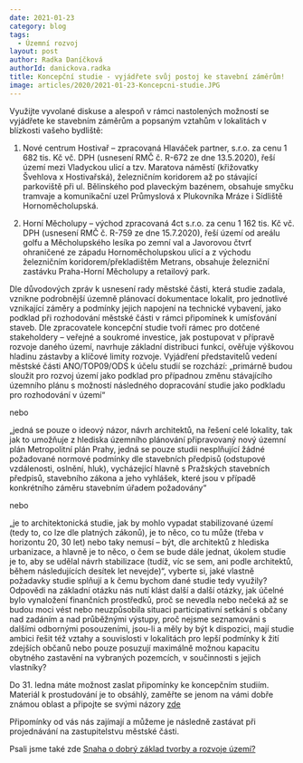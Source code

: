```yaml
---
date: 2021-01-23
category: blog
tags: 
  - Územní rozvoj
layout: post
author: Radka Daníčková
authorId: danickova.radka
title: Koncepční studie - vyjádřete svůj postoj ke stavební záměrům!
image: articles/2020/2021-01-23-Koncepcni-studie.JPG
---
```



Využijte vyvolané diskuse a alespoň v rámci nastolených možností se vyjádřete ke stavebním záměrům a popsaným vztahům v lokalitách v blízkosti vašeho bydliště:

1) Nové centrum Hostivař – zpracovaná Hlaváček partner, s.r.o. za cenu 1 682 tis. Kč vč. DPH (usnesení RMČ č. R-672 ze dne 13.5.2020), řeší území mezi Vladyckou ulicí a tzv. Maratova náměstí (křižovatky Švehlova x Hostivařská), železničním koridorem až po stávající parkoviště při ul. Bělinského pod plaveckým bazénem, obsahuje smyčku tramvaje a komunikační uzel Průmyslová x Plukovníka Mráze i Sídliště Hornoměcholupská.

2) Horní Měcholupy – východ zpracovaná 4ct s.r.o. za cenu 1 162 tis. Kč vč. DPH (usnesení RMČ č. R-759 ze dne 15.7.2020), řeší území od areálu golfu a Měcholupského lesíka po zemní val a Javorovou čtvrť ohraničené ze západu Hornoměcholupskou ulicí a z východu železničním koridorem/překladištěm Metrans, obsahuje železniční zastávku Praha-Horní Měcholupy a retailový park.

Dle důvodových zpráv k usnesení rady městské části, která studie zadala, vznikne podrobnější územně plánovací dokumentace lokalit, pro jednotlivé vznikající záměry a podmínky jejich napojení na technické vybavení, jako podklad při rozhodování městské části v rámci připomínek k umísťování staveb. 
Dle zpracovatele koncepční studie tvoří rámec pro dotčené stakeholdery – veřejné a soukromé investice, jak postupovat v přípravě rozvoje daného území, navrhuje základní distribuci funkcí, ověřuje výškovou hladinu zástavby a klíčové limity rozvoje.
Vyjádření představitelů vedení městské části ANO/TOP09/ODS k účelu studií se rozchází: 
„primárně budou sloužit pro rozvoj území jako podklad pro případnou změnu stávajícího územního plánu s možností následného dopracování studie jako podkladu pro rozhodování v území“

nebo 

„jedná se pouze o ideový názor, návrh architektů, na řešení celé lokality, tak jak to umožňuje z hlediska územního plánování připravovaný nový územní plán Metropolitní plán Prahy, jedná se pouze studii nesplňující žádné požadované normové podmínky dle stavebních předpisů (odstupové vzdálenosti, oslnění, hluk), vycházející hlavně s Pražských stavebních předpisů, stavebního zákona a jeho vyhlášek, které jsou v případě konkrétního záměru stavebním úřadem požadovány“

nebo

„je to architektonická studie, jak by mohlo vypadat stabilizované území (tedy to, co lze dle platných zákonů), je to něco, co tu může (třeba v horizontu 20, 30 let) nebo taky nemusí – být, dle architektů z hlediska urbanizace, a hlavně je to něco, o čem se bude dále jednat, úkolem studie je to, aby se udělal návrh stabilizace (tudíž, víc se sem, ani podle architektů, během následujících desítek let nevejde)“, 
vyberte si, jaké vlastně požadavky studie splňují a k čemu bychom dané studie tedy využily?  
Odpovědi na základní otázku nás nutí klást další a další otázky, jak účelné bylo vynaložení finančních prostředků, proč se nevedla nebo nečeká až se budou moci vést nebo neuzpůsobila situaci participativní setkání s občany nad zadáním a nad průběžnými výstupy, proč nejsme seznamováni s dalšími odbornými posouzeními, jsou-li a měly by být k dispozici, mají studie ambici řešit též vztahy a souvislosti v lokalitách pro lepší podmínky k žití zdejších občanů nebo pouze posuzují maximálně možnou kapacitu obytného zastavění na vybraných pozemcích, v součinnosti s jejich vlastníky? 

Do 31. ledna máte možnost zaslat připomínky ke koncepčním studiím. Materiál k prostudování je to obsáhlý, zaměřte se jenom na vámi dobře známou oblast a připojte se svými názory [zde](https://www.praha15.cz/vismo/osnova.asp?id_org=80115&id_osnovy=4671&n=koncepcni%2Dstudie&p1=1855)

Připomínky od vás nás zajímají a můžeme je následně zastávat při projednávání na zastupitelstvu městské části.

Psali jsme také zde [Snaha o dobrý základ tvorby a rozvoje území?](https://www.facebook.com/piratipraha15/posts/935019180246058)

